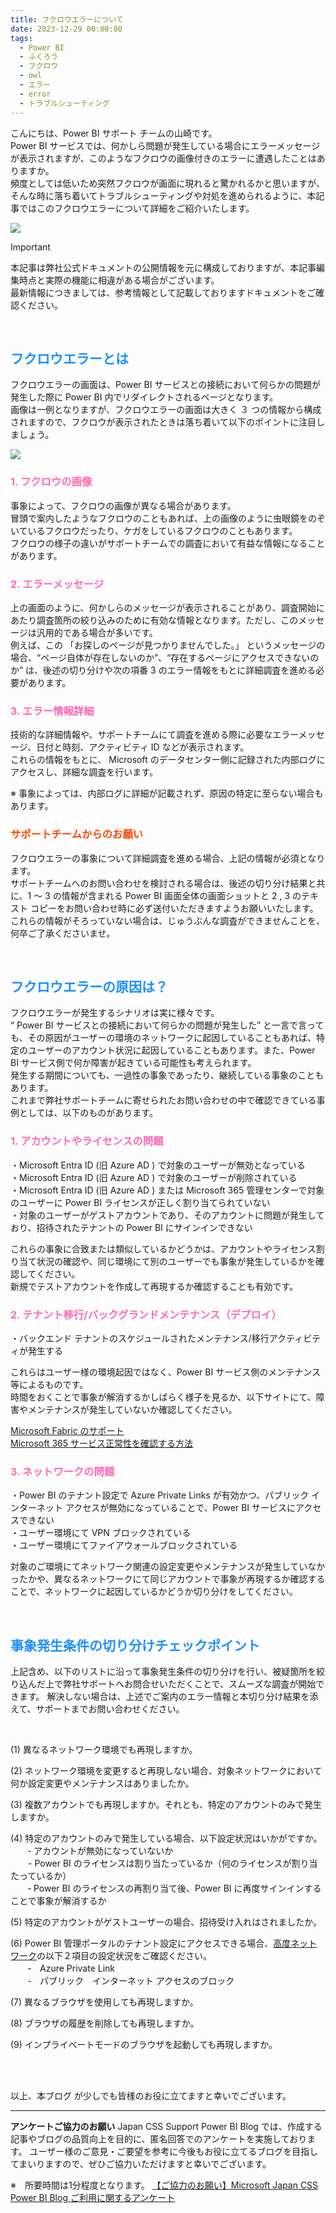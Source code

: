 ```yaml
---
title: フクロウエラーについて  
date: 2023-12-29 00:00:00  
tags:  
  - Power BI
  - ふくろう
  - フクロウ
  - owl
  - エラー
  - error
  - トラブルシューティング
---
```

    
こんにちは、Power BI サポート チームの山崎です。   
Power BI サービスでは、何かしら問題が発生している場合にエラーメッセージが表示されますが、このようなフクロウの画像付きのエラーに遭遇したことはありますか。  
頻度としては低いため突然フクロウが画面に現れると驚かれるかと思いますが、そんな時に落ち着いてトラブルシューティングや対処を進められるように、本記事ではこのフクロウエラーについて詳細をご紹介いたします。  

<!-- more -->

<div align="left">
<img src="1.png">
</div>
</p>


> [!IMPORTANT]  
> 本記事は弊社公式ドキュメントの公開情報を元に構成しておりますが、本記事編集時点と実際の機能に相違がある場合がございます。  
> 最新情報につきましては、参考情報として記載しておりますドキュメントをご確認ください。


 </br>

##  <font color="DodgerBlue">フクロウエラーとは</font>  
フクロウエラーの画面は、Power BI サービスとの接続において何らかの問題が発生した際に Power BI 内でリダイレクトされるページとなります。  
画像は一例となりますが、フクロウエラーの画面は大きく ３ つの情報から構成されますので、フクロウが表示されたときは落ち着いて以下のポイントに注目しましょう。  

<div align="left">
<img src="2.png">
</div>
</p>

### <font color="HotPink">1. フクロウの画像</font> 
事象によって、フクロウの画像が異なる場合があります。  
冒頭で案内したようなフクロウのこともあれば、上の画像のように虫眼鏡をのぞいているフクロウだったり、ケガをしているフクロウのこともあります。  
フクロウの様子の違いがサポートチームでの調査において有益な情報になることがあります。  


### <font color="HotPink">2. エラーメッセージ</font> 
上の画面のように、何かしらのメッセージが表示されることがあり、調査開始にあたり調査箇所の絞り込みのために有効な情報となります。ただし、このメッセージは汎用的である場合が多いです。  
例えば、この 「お探しのページが見つかりませんでした。」  というメッセージの場合、“ページ自体が存在しないのか”、“存在するページにアクセスできないのか” は、後述の切り分けや次の項番 3 のエラー情報をもとに詳細調査を進める必要があります。  

### <font color="HotPink">3. エラー情報詳細</font>   
技術的な詳細情報や、サポートチームにて調査を進める際に必要なエラーメッセージ、日付と時刻、アクティビティ ID などが表示されます。  
これらの情報をもとに、 Microsoft のデータセンター側に記録された内部ログにアクセスし、詳細な調査を行います。  

※	事象によっては、内部ログに詳細が記載されず、原因の特定に至らない場合もあります。  





###  <font color="OrangeRed">サポートチームからのお願い</font>   

フクロウエラーの事象について詳細調査を進める場合、上記の情報が必須となります。  
サポートチームへのお問い合わせを検討される場合は、後述の切り分け結果と共に、1 ～ 3 の情報が含まれる Power BI 画面全体の画面ショットと 2 , 3 のテキスト コピーをお問い合わせ時に必ず送付いただきますようお願いいたします。  
これらの情報がそろっていない場合は、じゅうぶんな調査ができませんことを、何卒ご了承くださいませ。  


 </br>


## <font color="DodgerBlue">フクロウエラーの原因は？</font>  

フクロウエラーが発生するシナリオは実に様々です。  
“ Power BI サービスとの接続において何らかの問題が発生した” と一言で言っても、その原因がユーザーの環境のネットワークに起因していることもあれば、特定のユーザーのアカウント状況に起因していることもあります。また、Power BI サービス側で何か障害が起きている可能性も考えられます。  
発生する期間についても、一過性の事象であったり、継続している事象のこともあります。  
これまで弊社サポートチームに寄せられたお問い合わせの中で確認できている事例としては、以下のものがあります。  
  
### <font color="HotPink">1. アカウントやライセンスの問題</font> 

・Microsoft Entra ID (旧 Azure AD ) で対象のユーザーが無効となっている  
・Microsoft Entra ID  (旧 Azure AD ) で対象のユーザーが削除されている  
・Microsoft Entra ID  (旧 Azure AD ) または Microsoft 365 管理センターで対象のユーザーに Power BI ライセンスが正しく割り当てられていない  
・対象のユーザーがゲストアカウントであり、そのアカウントに問題が発生しており、招待されたテナントの Power BI にサインインできない   

これらの事象に合致または類似しているかどうかは、アカウントやライセンス割り当て状況の確認や、同じ環境にて別のユーザーでも事象が発生しているかを確認してください。  
新規でテストアカウントを作成して再現するか確認することも有効です。  

### <font color="HotPink">2. テナント移行/バックグランドメンテナンス（デプロイ）</font> 

・バックエンド テナントのスケジュールされたメンテナンス/移行アクティビティが発生する  
  
これらはユーザー様の環境起因ではなく、Power BI サービス側のメンテナンス等によるものです。  
時間をおくことで事象が解消するかしばらく様子を見るか、以下サイトにて、障害やメンテナンスが発生していないか確認してください。  


[Microsoft Fabric のサポート]( https://support.fabric.microsoft.com/ja-JP/support/)  
[Microsoft 365 サービス正常性を確認する方法](https://learn.microsoft.com/ja-jp/microsoft-365/enterprise/view-service-health?view=o365-worldwide)
 
### <font color="HotPink">3. ネットワークの問題</font>   

・Power BI のテナント設定で Azure Private Links が有効かつ、パブリック インターネット アクセスが無効になっていることで、Power BI サービスにアクセスできない  
・ユーザー環境にて VPN ブロックされている  
・ユーザー環境にてファイアウォールブロックされている   

対象のご環境にてネットワーク関連の設定変更やメンテナンスが発生していなかったかや、異なるネットワークにて同じアカウントで事象が再現するか確認することで、ネットワークに起因しているかどうか切り分けをしてください。  

 </br>

## <font color="DodgerBlue">事象発生条件の切り分けチェックポイント</font>  
上記含め、以下のリストに沿って事象発生条件の切り分けを行い、被疑箇所を絞り込んだ上で弊社サポートへお問合せいただくことで、スムーズな調査が開始できます。 
解決しない場合は、上述でご案内のエラー情報と本切り分け結果を添えて、サポートまでお問い合わせください。  
 

 </br>

(1) 異なるネットワーク環境でも再現しますか。  

(2) ネットワーク環境を変更すると再現しない場合、対象ネットワークにおいて何か設定変更やメンテナンスはありましたか。  

(3) 複数アカウントでも再現しますか。それとも、特定のアカウントのみで発生しますか。  

(4) 特定のアカウントのみで発生している場合、以下設定状況はいかがですか。  
　　‐ アカウントが無効になっていないか  
　　- Power BI のライセンスは割り当たっているか（何のライセンスが割り当たっているか）  
　　‐ Power BI のライセンスの再割り当て後、Power BI に再度サインインすることで事象が解消するか  

(5) 特定のアカウントがゲストユーザーの場合、招待受け入れはされましたか。  
  
(6) Power BI 管理ポータルのテナント設定にアクセスできる場合、[高度ネットワーク](https://learn.microsoft.com/ja-jp/fabric/admin/tenant-settings-index#advanced-networking)の以下２項目の設定状況をご確認ください。　  
　　‐　Azure Private Link   
　　‐　パブリック　インターネット アクセスのブロック  

(7) 異なるブラウザを使用しても再現しますか。  

(8) ブラウザの履歴を削除しても再現しますか。  

(9) インプライベートモードのブラウザを起動しても再現しますか。    


</br>
</br>

以上、本ブログ が少しでも皆様のお役に立てますと幸いでございます。

---

**アンケートご協力のお願い**
Japan CSS Support Power BI Blog では、作成する記事やブログの品質向上を目的に、匿名回答でのアンケートを実施しております。
ユーザー様のご意見・ご要望を参考に今後もお役に立てるブログを目指してまいりますので、ぜひご協力いただけますと幸いでございます。 

※　所要時間は1分程度となります。
[【ご協力のお願い】Microsoft Japan CSS Power BI Blog ご利用に関するアンケート](https://jpbap-sqlbi.github.io/blog/powerbi/pbi_blogsurvey2022/)